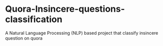 # Quora-Insincere-questions-classification
 A Natural Language Processing (NLP) based project that classify insincere question on quora
